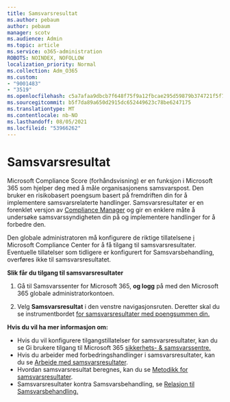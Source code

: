 ```yaml
---
title: Samsvarsresultat
ms.author: pebaum
author: pebaum
manager: scotv
ms.audience: Admin
ms.topic: article
ms.service: o365-administration
ROBOTS: NOINDEX, NOFOLLOW
localization_priority: Normal
ms.collection: Adm_O365
ms.custom:
- "9001483"
- "3519"
ms.openlocfilehash: c5a7afaa9dbcb7f648f75f9a12fbcae295d59879b374721f5f7156b2d8c06d62
ms.sourcegitcommit: b5f7da89a650d2915dc652449623c78be6247175
ms.translationtype: MT
ms.contentlocale: nb-NO
ms.lasthandoff: 08/05/2021
ms.locfileid: "53966262"
---
```

# <a name="compliance-score"></a>Samsvarsresultat

Microsoft Compliance Score (forhåndsvisning) er en funksjon i Microsoft 365 som hjelper deg med å måle organisasjonens samsvarspost. Den bruker en risikobasert poengsum basert på fremdriften din for å implementere samsvarsrelaterte handlinger.   Samsvarsresultater er en forenklet versjon av [Compliance Manager](https://docs.microsoft.com/microsoft-365/compliance/compliance-manager-overview) og gir en enklere måte å undersøke samsvarssyndigheten din på og implementere handlinger for å forbedre den. 

Den globale administratoren må konfigurere de riktige tillatelsene [i](https://docs.microsoft.com/microsoft-365/security/office-365-security/permissions-in-the-security-and-compliance-center) Microsoft Compliance Center for å få tilgang til samsvarsresultater.  Eventuelle tillatelser som tidligere er konfigurert for Samsvarsbehandling, overføres ikke til samsvarsresultatet.

**Slik får du tilgang til samsvarsresultater**

1. Gå til Samsvarssenter for Microsoft 365, **og logg** på med den Microsoft 365 globale administratorkontoen.

2. Velg **Samsvarsresultat** i den venstre navigasjonsruten. Deretter skal du se instrumentbordet [for samsvarsresultater med poengsummen din.](https://docs.microsoft.com/microsoft-365/compliance/compliance-score-setup#understand-the-compliance-score-dashboard)
 

**Hvis du vil ha mer informasjon om:**

- Hvis du vil konfigurere tilgangstillatelser for samsvarsresultater, kan du se Gi brukere tilgang til Microsoft 365 [sikkerhets- & samsvarssentre.](https://docs.microsoft.com/microsoft-365/security/office-365-security/grant-access-to-the-security-and-compliance-center)
- Hvis du arbeider med forbedringshandlinger i samsvarsresultater, kan du se  [Arbeide med samsvarsresultater](https://docs.microsoft.com/microsoft-365/compliance/working-with-compliance-score).
- Hvordan samsvarsresultat beregnes, kan du se [Metodikk for samsvarsresultater](https://docs.microsoft.com/microsoft-365/compliance/compliance-score-methodology).
- Samsvarsresultater kontra Samsvarsbehandling, se [Relasjon til Samsvarsbehandling.](https://docs.microsoft.com/microsoft-365/compliance/compliance-score#relationship-to-compliance-manager)


